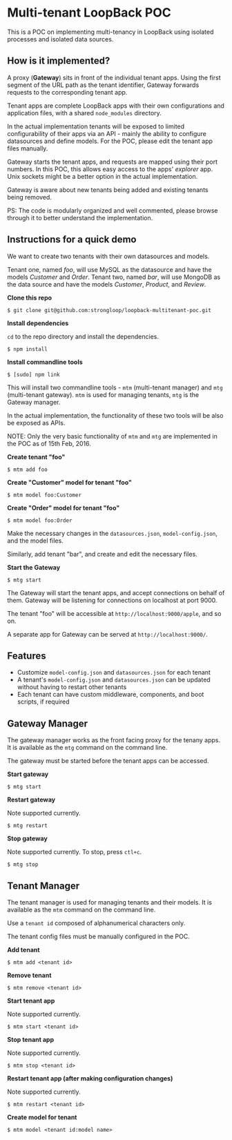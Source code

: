 # Multi-tenant LoopBack POC

This is a POC on implementing multi-tenancy in LoopBack using isolated processes and isolated data sources.

## How is it implemented?

A proxy (**Gateway**) sits in front of the individual tenant apps. Using the first segment of the URL path as the tenant identifier, Gateway forwards requests to the corresponding tenant app.

Tenant apps are complete LoopBack apps with their own configurations and application files, with a shared `node_modules` directory.

In the actual implementation tenants will be exposed to limited configurability of their apps via an API - mainly the ability to configure datasources and define models. For the POC, please edit the tenant app files manually.

Gateway starts the tenant apps, and requests are mapped using their port numbers. In this POC, this allows easy access to the apps' *explorer* app. Unix sockets might be a better option in the actual implementation.

Gateway is aware about new tenants being added and existing tenants being removed.

PS: The code is modularly organized and well commented, please browse through it to better understand the implementation.

## Instructions for a quick demo

We want to create two tenants with their own datasources and models.

Tenant one, named *foo*, will use MySQL as the datasource and have the models *Customer* and *Order*. Tenant two, named *bar*, will use MongoDB as the data source and have the models *Customer*, *Product*, and *Review*.

**Clone this repo**

```
$ git clone git@github.com:strongloop/loopback-multitenant-poc.git
```

**Install dependencies**

`cd` to the repo directory and install the dependencies.

```
$ npm install
```

**Install commandline tools**

```
$ [sudo] npm link
```

This will install two commandline tools - `mtm` (multi-tenant manager) and `mtg` (multi-tenant gateway). `mtm` is used for managing tenants, `mtg` is the Gateway manager.

In the actual implementation, the functionality of these two tools will be also be exposed as APIs.

NOTE: Only the very basic functionality of `mtm` and `mtg` are implemented in the POC as of 15th Feb, 2016.

**Create tenant "foo"**

```
$ mtm add foo
```
**Create "Customer" model for tenant "foo"**

```
$ mtm model foo:Customer
```
**Create "Order" model for tenant "foo"**

```
$ mtm model foo:Order
```
Make the necessary changes in the `datasources.json`, `model-config.json`, and the model files.

Similarly, add tenant "bar", and create and edit the necessary files.

**Start the Gateway**

```
$ mtg start
```

The Gateway will start the tenant apps, and accept connections on behalf of them. Gateway will be listening for connections on localhost at port 9000.

The tenant "foo" will be accessible at `http://localhost:9000/apple`, and so on.

A separate app for Gateway can be served at `http://localhost:9000/`.

## Features

* Customize `model-config.json` and `datasources.json` for each tenant
* A tenant's `model-config.json` and `datasources.json` can be updated without having to restart other tenants
* Each tenant can have custom middleware, components, and boot scripts, if required

## Gateway Manager

The gateway manager works as the front facing proxy for the tenany apps. It is available as the `mtg` command on the command line.

The gateway must be started before the tenant apps can be accessed.

**Start gateway**

```
$ mtg start
```

**Restart gateway**

Note supported currently.

```
$ mtg restart
```

**Stop gateway**

Note supported currently. To stop, press `ctl+c`.

```
$ mtg stop
```

## Tenant Manager

The tenant manager is used for managing tenants and their models. It is available as the `mtm` command on the command line.

Use a `tenant id` composed of alphanumerical characters only.

The tenant config files must be manually configured in the POC.

**Add tenant**

```
$ mtm add <tenant id>
```

**Remove tenant**

```
$ mtm remove <tenant id>
```

**Start tenant app**

Note supported currently.

```
$ mtm start <tenant id>
```

**Stop tenant app**

Note supported currently.

```
$ mtm stop <tenant id>
```

**Restart tenant app (after making configuration changes)**

Note supported currently.

```
$ mtm restart <tenant id>
```

**Create model for tenant**

```
$ mtm model <tenant id:model name>
```
